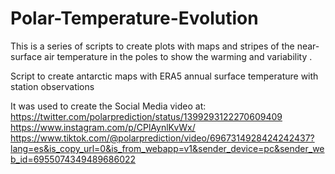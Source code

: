 # Polar-Temperature-Evolution
This is a series of scripts to create plots with maps and stripes of the near-surface air temperature in the poles to show the warming and variability .

Script to create antarctic maps with ERA5 annual surface temperature with station observations

It was used to create the Social Media video at:
https://twitter.com/polarprediction/status/1399293122270609409
https://www.instagram.com/p/CPlAynlKvWx/
https://www.tiktok.com/@polarprediction/video/6967314928424242437?lang=es&is_copy_url=0&is_from_webapp=v1&sender_device=pc&sender_web_id=6955074349489686022
